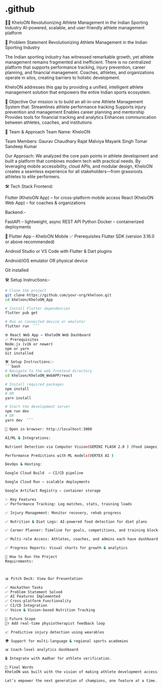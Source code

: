 # .github
🏋️‍♂️ KheloON
Revolutionizing Athlete Management in the Indian Sporting Industry
AI-powered, scalable, and user-friendly athlete management platform

📌 Problem Statement
Revolutionizing Athlete Management in the Indian Sporting Industry

The Indian sporting industry has witnessed remarkable growth, yet athlete management remains fragmented and inefficient. There is no centralized platform that supports performance tracking, injury prevention, career planning, and financial management. Coaches, athletes, and organizations operate in silos, creating barriers to holistic development.

KheloON addresses this gap by providing a unified, intelligent athlete management solution that empowers the entire Indian sports ecosystem.

🎯 Objective
Our mission is to build an all-in-one Athlete Management System that:
Streamlines athlete performance tracking
Supports injury prevention and management
Enables career planning and mentorship
Provides tools for financial tracking and analytics
Enhances communication between athletes, coaches, and institutions

🧠 Team & Approach
Team Name: KheloON

Team Members:
Gaurav Chaudhary
Rajat Malviya
Mayank Singh Tomar 
Sandeep Kumar 

Our Approach:
We analyzed the core pain points in athlete development and built a platform that combines modern tech with practical needs. By leveraging mobile accessibility, cloud APIs, and modular design, KheloON creates a seamless experience for all stakeholders—from grassroots athletes to elite performers.

🛠 Tech Stack
Frontend:

Flutter (KheloON App) – for cross-platform mobile access
React (KheloON Web App) – for coaches & organizations

Backend:-

FastAPI – lightweight, async REST API
Python
Docker – containerized deployments

📲 Flutter App – KheloON Mobile
✅ Prerequisites
Flutter SDK (version 3.16.0 or above recommended)

Android Studio or VS Code with Flutter & Dart plugins

Android/iOS emulator OR physical device

Git installed

🛠️ Setup Instructions:-
```bash
# Clone the project
git clone https://github.com/your-org/kheloon.git
cd kheloon/KheloON_App

# Install Flutter dependencies
flutter pub get

# Run on connected device or emulator
flutter run  ```

🌐 React Web App – KheloON Web Dashboard
✅ Prerequisites
Node.js (v16 or newer)
npm or yarn
Git installed

🛠️ Setup Instructions:-
```bash
# Navigate to the web frontend directory
cd kheloon/KheloON_WebAPP/react

# Install required packages
npm install
# OR
yarn install

# Start the development server
npm run dev
# OR
yarn dev  ```

🔗 Open in browser: http://localhost:3000

AI/ML & Integrations:

Nutrient Detection via Computer Vision(GEMINI FLASH 2.0 ) (Food images)

Performance Predictions with ML models(VERTEX AI )

DevOps & Hosting:

Google Cloud Build  – CI/CD pipeline

Google Cloud Run – scalable deployments

Google Artifact Registry – container storage

✨ Key Features
✅ Performance Tracking: Log matches, stats, training loads

✅ Injury Management: Monitor recovery, rehab progress

✅ Nutrition & Diet Logs: AI-powered food detection for diet plans

✅ Career Planner: Timeline for goals, competitions, and training blocks

✅ Multi-role Access: Athletes, coaches, and admins each have dashboards

✅ Progress Reports: Visual charts for growth & analytics

🚀 How to Run the Project
Requirements:



📊 Pitch Deck: View Our Presentation

✅ Hackathon Tasks
✅ Problem Statement Solved
✅ AI Features Implemented
✅ Cross-platform Functionality
✅ CI/CD Integration
✅ Voice & Vision-based Nutrition Tracking

🧬 Future Scope
🧑‍⚕️ Add real-time physiotherapist feedback loop

📈 Predictive injury detection using wearables

🌍 Support for multi-language & regional sports academies

📊 Coach-level analytics dashboard

🔒 Integrate with Aadhar for athlete verification.

🏁 Final Words
KheloON was built with the vision of making athlete development accessible, organized, and intelligent for the Indian sports ecosystem. From local players to national stars, we believe that with the right tools and data, athletes can achieve their true potential.

Let’s empower the next generation of champions, one feature at a time. 🇮🇳🏆

